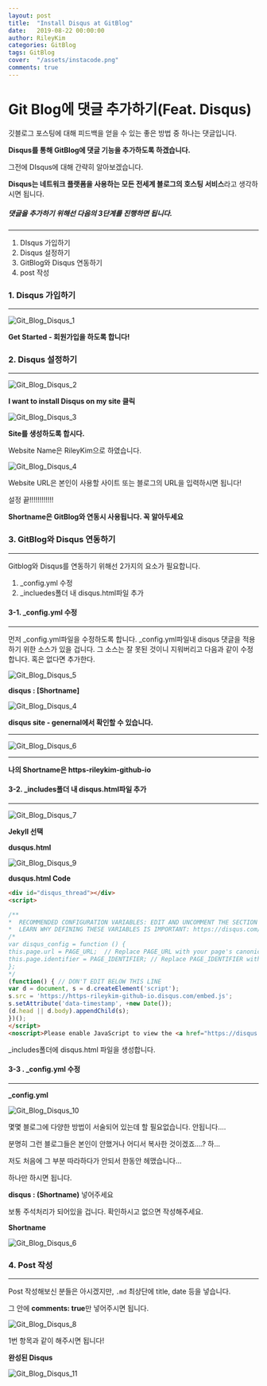 ```yaml
---
layout: post
title:  "Install Disqus at GitBlog"
date:   2019-08-22 00:00:00
author: RileyKim
categories: GitBlog
tags: GitBlog
cover:  "/assets/instacode.png"
comments: true
---
```


# Git Blog에 댓글 추가하기(Feat. Disqus)



깃블로그 포스팅에 대해 피드백을 얻을 수 있는 좋은 방법 중 하나는 댓글입니다. 

**Disqus를 통해 GitBlog에 댓글 기능을 추가하도록 하겠습니다.**



그전에 DIsqus에 대해 간략히 알아보겠습니다. 

**Disqus는 네트워크 플랫폼을 사용하는 모든 전세계 블로그의 호스팅 서비스**라고 생각하시면 됩니다. 



##### 댓글을 추가하기 위해선 다음의 3단계를 진행하면 됩니다. 

----------------------

1. DIsqus 가입하기
2. Disqus 설정하기
3. GitBlog와 Disqus 연동하기
4. post 작성



### 1. Disqus 가입하기

---------------

![Git_Blog_Disqus_1](https://user-images.githubusercontent.com/24997255/62588137-9c4d6580-b8ff-11e9-870a-3441fcc3dfe4.PNG)

**Get Started - 회원가입을 하도록 합니다!**



### 2. Disqus 설정하기

--------------------------------

![Git_Blog_Disqus_2](https://user-images.githubusercontent.com/24997255/62588167-bab36100-b8ff-11e9-8f2e-751d2dadd54d.PNG)

**I want to install Disqus on my site 클릭**



![Git_Blog_Disqus_3](https://user-images.githubusercontent.com/24997255/62599909-78524a00-b928-11e9-84d0-ad1012903842.PNG)

**Site를 생성하도록 합시다.**

Website Name은 RileyKim으로 하였습니다. 



![Git_Blog_Disqus_4](https://user-images.githubusercontent.com/24997255/62600007-b3ed1400-b928-11e9-9830-909b245fe5b5.PNG)

Website URL은 본인이 사용할 사이트 또는 블로그의 URL을 입력하시면 됩니다!

설정 끝!!!!!!!!!!!!



**Shortname은 GitBlog와 연동시 사용됩니다. 꼭 알아두세요**



### 3. GitBlog와 Disqus 연동하기
--------------------

Gitblog와 Disqus를 연동하기 위해선 2가지의 요소가 필요합니다. 
1. _config.yml 수정
2. _incluedes폴더 내 disqus.html파일 추가



#### 3-1. _config.yml 수정
----------------------

먼저 _config.yml파일을 수정하도록 합니다. 
_config.yml파일내 disqus 댓글을 적용하기 위한 소스가 있을 겁니다.
그 소스는 잘 못된 것이니 지워버리고 다음과 같이 수정합니다.  혹은 없다면 추가한다. 

![Git_Blog_Disqus_5](https://user-images.githubusercontent.com/24997255/62606474-498fa000-b937-11e9-8bc8-e470cfe8fa02.PNG)



**disqus : [Shortname]**



![Git_Blog_Disqus_4](https://user-images.githubusercontent.com/24997255/62600007-b3ed1400-b928-11e9-9830-909b245fe5b5.PNG)

**disqus site - genernal에서 확인할 수 있습니다.**



--------------

![Git_Blog_Disqus_6](https://user-images.githubusercontent.com/24997255/62606655-aa1edd00-b937-11e9-9261-06eb2211d39d.PNG)

-----------------

**나의 Shortname은 https-rileykim-github-io**



#### 3-2. _includes폴더 내 disqus.html파일 추가
----------------

![Git_Blog_Disqus_7](https://user-images.githubusercontent.com/24997255/63253159-48059680-c2ac-11e9-9aa5-8f0146f7519d.PNG)

**Jekyll 선택**



**dusqus.html**

![Git_Blog_Disqus_9](https://user-images.githubusercontent.com/24997255/63497017-efc5d300-c4fd-11e9-9b63-7b48cdfc4dda.PNG)

**dusqus.html  Code**

```html
<div id="disqus_thread"></div>
<script>

/**
*  RECOMMENDED CONFIGURATION VARIABLES: EDIT AND UNCOMMENT THE SECTION BELOW TO INSERT DYNAMIC VALUES FROM YOUR PLATFORM OR CMS.
*  LEARN WHY DEFINING THESE VARIABLES IS IMPORTANT: https://disqus.com/admin/universalcode/#configuration-variables*/
/*
var disqus_config = function () {
this.page.url = PAGE_URL;  // Replace PAGE_URL with your page's canonical URL variable
this.page.identifier = PAGE_IDENTIFIER; // Replace PAGE_IDENTIFIER with your page's unique identifier variable
};
*/
(function() { // DON'T EDIT BELOW THIS LINE
var d = document, s = d.createElement('script');
s.src = 'https://https-rileykim-github-io.disqus.com/embed.js';
s.setAttribute('data-timestamp', +new Date());
(d.head || d.body).appendChild(s);
})();
</script>
<noscript>Please enable JavaScript to view the <a href="https://disqus.com/?ref_noscript">comments powered by Disqus.</a></noscript>
```

_includes폴더에 disqus.html 파일을 생성합니다. 



#### 3-3 . _config.yml 수정
----------------------------------------

**_config.yml**

![Git_Blog_Disqus_10](https://user-images.githubusercontent.com/24997255/63497155-33b8d800-c4fe-11e9-88e0-9c396da33aad.PNG)



몇몇 블로그에 다양한 방법이 서술되어 있는데 할 필요없습니다. 안됩니다....

분명히 그런 블로그들은 본인이 안했거나 어디서 복사한 것이겠죠....? 하...

 저도 처음에 그 부분 따라하다가 안되서 한동안 헤맸습니다...

하나만 하시면 됩니다. 

 **disqus : (Shortname)** 넣어주세요

보통 주석처리가 되어있을 겁니다. 확인하시고 없으면 작성해주세요.



**Shortname**

![Git_Blog_Disqus_6](https://user-images.githubusercontent.com/24997255/63497460-bcd00f00-c4fe-11e9-933c-b9ffc9ef317e.PNG)



### 4. Post 작성

-------------

Post 작성해보신 분들은 아시겠지만, ```.md```  최상단에 title, date 등을 넣습니다. 

그 안에 **comments: true**만 넣어주시면 됩니다. 



![Git_Blog_Disqus_8](https://user-images.githubusercontent.com/24997255/63497734-5f888d80-c4ff-11e9-992b-e2fdbb9a9b16.PNG)

1번 항목과 같이 해주시면 됩니다!



**완성된 Disqus**

![Git_Blog_Disqus_11](https://user-images.githubusercontent.com/24997255/63497855-a8d8dd00-c4ff-11e9-9e9f-08ba013c914a.PNG)

